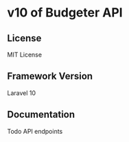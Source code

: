 # v10 of Budgeter API

## License
MIT License

## Framework Version
Laravel 10

## Documentation
Todo API endpoints
